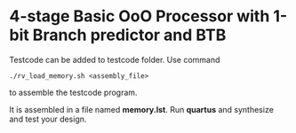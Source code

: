 # 4-stage Basic OoO Processor with 1-bit Branch predictor and BTB

Testcode can be added to testcode folder. 
Use command 
```
./rv_load_memory.sh <assembly_file>
```
to assemble the testcode program. 

It is assembled in a file named **memory.lst**. Run **quartus** and synthesize and test your design. 
